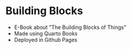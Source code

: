 # Building Blocks
- E-Book about "The Building Blocks of Things"
- Made using Quarto Books
- Deployed in Github Pages
